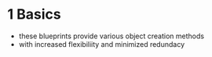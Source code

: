 # 1 Basics
- these blueprints provide various object creation methods
- with increased flexibiliity and minimized redundacy